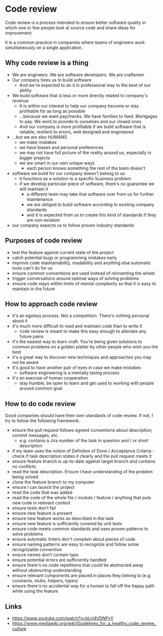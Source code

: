 # Code review

Code review is a process intended to ensure better software quality in which one or few people look at source code and share ideas for improvement.

It is a common practice in companies where teams of engineers work simultaneously on a single application.

## Why code review is a thing

- We are engineers. We are software developers. We are craftsmen
- Our company hires us to build software
  - And we're expected to do it in professional way to the best of our ability
- We build software that is less or more directly related to company's revenue
  - It is within our interest to help our company become or stay profitable for as long as possible
  - ...because we want paychecks. We have families to feed. Mortgages to pay. We work to provide to ourselves and our closed ones
  - And our company is more profitable if we build software that is reliable, resilient to errors, well designed and engineered
- ...but we are also HUMANS
  - we make mistakes
  - we have biases and personal preferences
  - we may not have full picture of the reality around us, especially in bigger projects
  - we are smart in our own unique ways
    - each person knows something the rest of the team doesn't
- software we build for our company doesn't belong to us
  - it functions as a solution to a specific business problem
  - if we develop particular piece of software, there's no guarantee we will maintain it
    - a different team may take that software over from us for further maintenance
    - we are obliged to build software according to existing company standards
    - and it is expected from us to create this kind of standards if they are non-existent
- our company expects us to follow proven industry standards

## Purposes of code review

- test the feature against current state of the project
- catch potential bugs or programming mistakes early
- improve code maintainability, readability and anything else automatic tools can't do for us
- ensure common conventions are used instead of reinventing the wheel
- trigger conversations around optimal ways of solving problems
- ensure code stays within limits of mental complexity so that it is easy to maintain in the future

## How to approach code review

- it's an egoless process. Not a competition. There's nothing personal about it
- it's much more difficult to read and maintain code than to write it
  - code review is meant to make this easy enough to alleviate any future pains 
- it's the easiest way to learn craft. You're being given solutions to common problems on a golden platter by other people who wish you the best
- it's a great way to discover new techniques and approaches you may not be aware
- it's good to have another pair of eyes in case we make mistakes
  - software engineering is a mentally taxing process
- it's an exercise of human cooperation
  - stay humble, be open to learn and get used to working with people around common goal

## How to do code review

Good companies should have their own standards of code review. If not, I try to follow the following framework.

- ensure the pull request follows agreed conventions about description, commit messages, etc.
  - e.g. contains a Jira number of the task in question and / or short description
- if my team uses the notion of Definiton of Done / Acceptance Criteria - check if task description states it clearly and the pull request meets it
- ensure feature branch is up-to-date against target branch and contains no conflicts  
- read the task description. Ensure I have understanding of the problem being solved
- clone the feature branch to my computer
- ensure I can launch the project
- read the code that was added
- read the code of the whole file / module / feature / anything that puts new code in relevant context
- ensure tests don't fail
- ensure new feature is present
- ensure new feature works as described in the task
- ensure new feature is sufficiently covered by unit tests
- ensure code meets common standards and uses proven patterns to solve problems
- ensure automatic linters don't complain about pieces of code
- ensure naming patterns are easy to recognize and follow some recognizable convention
- ensure names don't contain typo
- ensure potential errors are sufficiently handled
- ensure there's no code repetitions that could be abstracted away without obstructing understanding
- ensure relevant components are placed in places they belong to (e.g. constants, stubs, helpers, types) 
- ensure there's no accidental way for a human to fall off the happy path while using the feature

## Links

- https://www.youtube.com/watch?v=bLyl4VDNPyY
- https://www.mediawiki.org/wiki/Guidelines_for_a_healthy_code_review_culture
